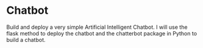 # Chatbot
Build and deploy a very simple Artificial Intelligent Chatbot. I will use the flask method to deploy the chatbot and the chatterbot package in Python to build a chatbot. 
